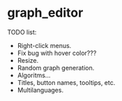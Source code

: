 # graph_editor
TODO list:
 - Right-click menus.
 - Fix bug with hover color???
 - Resize.
 - Random graph generation.
 - Algoritms...
 - Titles, button names, tooltips, etc.
 - Multilanguages.
